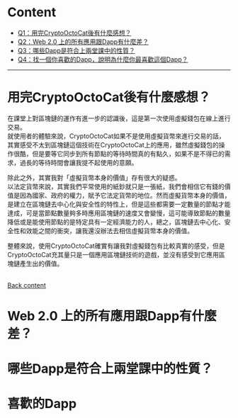 # Content
- [Q1：用完CryptoOctoCat後有什麼感想？](https://github.com/vanikk06/BlockChain/tree/master/HW1#%E7%94%A8%E5%AE%8Ccryptooctocat%E5%BE%8C%E6%9C%89%E4%BB%80%E9%BA%BC%E6%84%9F%E6%83%B3)
- [Q2：Web 2.0 上的所有應用跟Dapp有什麼差？](https://github.com/vanikk06/BlockChain/tree/master/HW1#web-20-%E4%B8%8A%E7%9A%84%E6%89%80%E6%9C%89%E6%87%89%E7%94%A8%E8%B7%9Fdapp%E6%9C%89%E4%BB%80%E9%BA%BC%E5%B7%AE)
- [Q3：哪些Dapp是符合上兩堂課中的性質？](https://github.com/vanikk06/BlockChain/tree/master/HW1#%E5%93%AA%E4%BA%9Bdapp%E6%98%AF%E7%AC%A6%E5%90%88%E4%B8%8A%E5%85%A9%E5%A0%82%E8%AA%B2%E4%B8%AD%E7%9A%84%E6%80%A7%E8%B3%AA)
- [Q4：找一個你喜歡的Dapp，說明為什麼你最喜歡這個Dapp？](https://github.com/vanikk06/BlockChain/tree/master/HW1#%E5%96%9C%E6%AD%A1%E7%9A%84dapp)

---

# 用完CryptoOctoCat後有什麼感想？

在課堂上對區塊鏈的運作有進一步的認識後，這是第一次使用虛擬錢包在線上進行交易。\
就使用者的體驗來說，CryptoOctoCat如果不是使用虛擬貨幣來進行交易的話，其實感受不太到區塊鏈這個技術在CryptoOctoCat上的應用，雖然虛擬錢包的操作很酷，但是要等它同步到所有節點的等待時間真的有點久，如果不是不得已的需求，過長的等待時間會讓我提不起使用的意願。

除此之外，其實我對「虛擬貨幣本身的價值」存有很大的疑惑。\
以法定貨幣來說，其實我們平常使用的紙鈔就只是一張紙，我們會相信它有錢的價值是因為國家、政府的權力，賦予它法定貨幣的地位。然而虛擬貨幣本身的價值，是建立在區塊鏈去中心化與安全性的特性上，但是這些都需要一定數量的節點才能達成，可是當節點數量夠多時應用區塊鏈的速度又會變慢，這可能導致節點的數量降低或是能使用節點的是特定具有一定經濟能力的人，總之，區塊鏈去中心化、安全性和效能之間的衝突，讓我還沒辦法去相信虛擬貨幣本身的價值。

整體來說，使用CryptoOctoCat確實有讓我對虛擬錢包有比較真實的感受，但是CryptoOctoCat充其量只是一個應用區塊鏈技術的遊戲，並沒有感受到它應用區塊鏈產生出的價值。

 \
[Back content](https://github.com/vanikk06/BlockChain/tree/master/HW1#content)

# Web 2.0 上的所有應用跟Dapp有什麼差？


# 哪些Dapp是符合上兩堂課中的性質？


# 喜歡的Dapp

